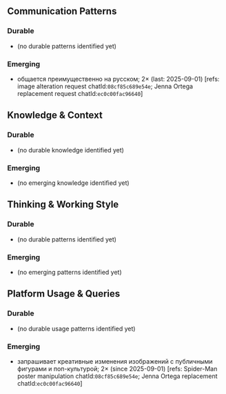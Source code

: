 ## Communication Patterns
### Durable
- (no durable patterns identified yet)

### Emerging
- общается преимущественно на русском; 2× (last: 2025-09-01) [refs: image alteration request chatId:`08cf85c689e54e`; Jenna Ortega replacement request chatId:`ec0c00fac96640`]

## Knowledge & Context
### Durable
- (no durable knowledge identified yet)

### Emerging
- (no emerging knowledge identified yet)

## Thinking & Working Style
### Durable
- (no durable patterns identified yet)

### Emerging
- (no emerging patterns identified yet)

## Platform Usage & Queries
### Durable
- (no durable usage patterns identified yet)

### Emerging
- запрашивает креативные изменения изображений с публичными фигурами и поп-культурой; 2× (since 2025-09-01) [refs: Spider-Man poster manipulation chatId:`08cf85c689e54e`; Jenna Ortega replacement chatId:`ec0c00fac96640`]